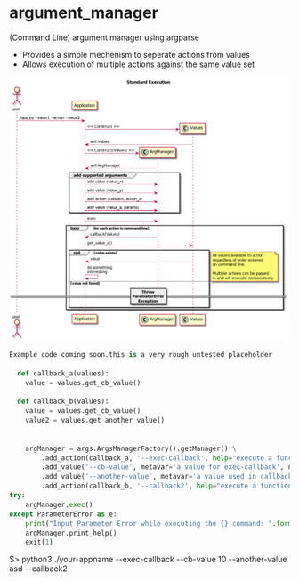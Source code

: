 # argument_manager
(Command Line) argument manager using argparse

* Provides a simple mechenism to seperate actions from values
* Allows execution of multiple actions against the same value set

![GitHub Logo](doc/operational_flow.png)


```python
Example code coming soon.this is a very rough untested placeholder

  def callback_a(values):
    value = values.get_cb_value()

  def callback_b(values):
    value = values.get_cb_value()
    value2 = values.get_another_value()


    argManager = args.ArgsManagerFactory().getManager() \
        .add_action(callback_a, '--exec-callback', help="execute a function called callback a", action='store_true') \
        .add_value('--cb-value', metavar='a value for exec-callback', nargs=1, default=[10])\
        .add_value('--another-value', metavar='a value used in callback2', nargs=1, default=[10])\
        .add_action(callback_b, '--callback2', help="execute a function called callback2", action='store_true') 
try:        
    argManager.exec()
except ParameterError as e:
    print("Input Parameter Error while executing the {} command: ".format(argManager.getCurrentAction()), e)
    argManager.print_help()
    exit(1)


```
$> python3 ./your-appname --exec-callback --cb-value 10 --another-value asd --callback2

